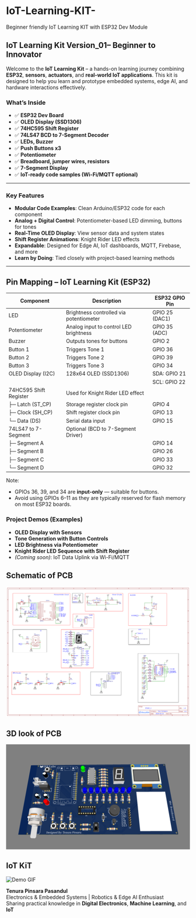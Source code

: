 # IoT-Learning-KIT-
Beginner friendly IoT Learning KIT with ESP32 Dev Module 


##  IoT Learning Kit Version_01– Beginner to Innovator

Welcome to the **IoT Learning Kit** – a hands-on learning journey combining **ESP32**, **sensors**, **actuators**, and **real-world IoT applications**. This kit is designed to help you learn and prototype embedded systems, edge AI, and hardware interactions effectively.

###  What’s Inside

* ✅ **ESP32 Dev Board**
* ✅ **OLED Display (SSD1306)**
* ✅ **74HC595 Shift Register**
* ✅ **74LS47 BCD to 7-Segment Decoder**
* ✅ **LEDs, Buzzer**
* ✅ **Push Buttons x3**
* ✅ **Potentiometer**
* ✅ **Breadboard, jumper wires, resistors**
* ✅ **7-Segment Display**
* ✅ **IoT-ready code samples (Wi-Fi/MQTT optional)**

---

###  Key Features

*  **Modular Code Examples**: Clean Arduino/ESP32 code for each component
*  **Analog + Digital Control**: Potentiometer-based LED dimming, buttons for tones
*  **Real-Time OLED Display**: View sensor data and system states
*  **Shift Register Animations**: Knight Rider LED effects
*  **Expandable**: Designed for Edge AI, IoT dashboards, MQTT, Firebase, and more
*  **Learn by Doing**: Tied closely with project-based learning methods

---

## Pin Mapping – IoT Learning Kit (ESP32)

| Component                | Description                               | ESP32 GPIO Pin        |
|--------------------------|-------------------------------------------|------------------------|
| LED                      | Brightness controlled via potentiometer   | GPIO 25 (DAC1)         |
| Potentiometer            | Analog input to control LED brightness    | GPIO 35 (ADC)          |
| Buzzer                   | Outputs tones for buttons                 | GPIO 2                 |
| Button 1                 | Triggers Tone 1                           | GPIO 36                |
| Button 2                 | Triggers Tone 2                           | GPIO 39                |
| Button 3                 | Triggers Tone 3                           | GPIO 34                |
| OLED Display (I2C)       | 128x64 OLED (SSD1306)                     | SDA: GPIO 21           |
|                          |                                           | SCL: GPIO 22           |
| 74HC595 Shift Register   | Used for Knight Rider LED effect          |                        |
| ├─ Latch (ST_CP)         | Storage register clock pin                | GPIO 4                 |
| ├─ Clock (SH_CP)         | Shift register clock pin                  | GPIO 13                |
| └─ Data (DS)             | Serial data input                         | GPIO 15                |
| 74LS47 to 7-Segment      | Optional (BCD to 7-Segment Driver)        |                        |
| ├─ Segment A             |                                           | GPIO 14                |
| ├─ Segment B             |                                           | GPIO 26                |
| ├─ Segment C             |                                           | GPIO 33                |
| └─ Segment D             |                                           | GPIO 32                |

Note:
- GPIOs 36, 39, and 34 are **input-only** — suitable for buttons.
- Avoid using GPIOs 6–11 as they are typically reserved for flash memory on most ESP32 boards.

###  Project Demos (Examples)

*  **OLED Display with Sensors**
*  **Tone Generation with Button Controls**
*  **LED Brightness via Potentiometer**
*  **Knight Rider LED Sequence with Shift Register**
*  *(Coming soon)*: IoT Data Uplink via Wi-Fi/MQTT

## Schematic of PCB

![IoT Kit Setup](Schematic_IoT-dev-Kit_V_1.png)

## 3D look of PCB

![IoT Kit Setup](3D_of_PCB_V_1.png)

## IoT KiT

![Demo GIF](demo.gif)


**Tenura Pinsara Pasandul**
<br>
 Electronics & Embedded Systems |  Robotics & Edge AI Enthusiast
<br>
 Sharing practical knowledge in **Digital Electronics**, **Machine Learning**, and **IoT**




